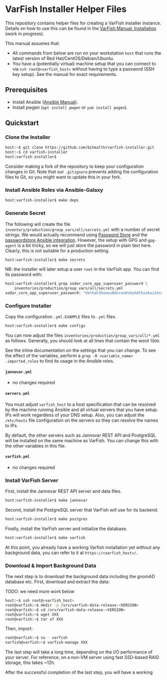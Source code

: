 # VarFish Installer Helper Files

This repository contains helper files for creating a VarFish installer instance.
Details on how to use this can be found in the [VarFish Manual: Installation](https://varfish-server.readthedocs.io/en/latest/installation.html) (work in progress).

This manual assumes that:

- All commands from below are run on your workstation `host` that runs the latest version of Red Hat/CentOS/Debian/Ubuntu.
- You have a (potentially virtual) machine setup that you can connect to via `ssh root@<varfish_host>` without having to type a password (SSH key setup).
  See the manual for exact requirements.

## Prerequisites

- Install Ansible ([Ansible Manual](https://docs.ansible.com/ansible/latest/installation_guide/intro_installation.html)).
- Install pwgen (`apt install pwgen` or `yum install pwgen`).

## Quickstart

### Clone the Installer

```bash
host:~$ git clone https://github.com/bihealth/varfish-installer.git
host:~$ cd varfish-installer
host:varfish-installer$
```

Consider making a fork of the repository to keep your configuration changes in Git.
Note that our `.gitignore` prevents adding the configuration files to Git, so you might want to update this in your fork.

### Install Ansible Roles via Ansible-Galaxy

```bash
host:varfish-installer$ make deps
```

### Generate Secret

The following will create the file `inventory/production/group_vars/all/secrets.yml` with a number of secret strings.
We would actually recommend using [Password Store](https://www.passwordstore.org/) and the [passwordstore Ansible integration](https://docs.ansible.com/ansible/latest/collections/community/general/passwordstore_lookup.html#ansible-collections-community-general-passwordstore-lookup).
However, the setup with GPG and `gpg-agent` is a bit tricky, so we will just store the password in plain text here.
Clearly, this is not suitable for a production setting.

```bash
host:varfish-installer$ make secrets
```

NB: the installer will later setup a user `root` in the VarFish app.
You can find its password with:

```bash
host:varfish-installer$ grep sodar_core_app_superuser_password \
    inventories/production/group_vars/all/secrets.yml
sodar_core_app_superuser_password: "Uethah3hoowu0duroo0shoh4thiekai2enai6she"
```

### Configure Installer

Copy the configuration `.yml.EXAMPLE` files to `.yml` files.

```bash
host:varfish-installer$ make configs
```

You can now adjust the files `inventories/production/group_vars/all/*.yml` as follows.
Generally, you should look at all lines that contain the word `TDOO`.

See the inline documentation on the settings that you can change.
To see the effect of the variables, perform a `grep -R <variable_name> .imported_roles` to find its usage in the Ansible roles.

#### `jannovar.yml`

- no changes required

#### `servers.yml`

You must adjust `varfish_host` to a host specification that can be resolved by the machine running Ansible and all virtual servers that you have setup.
IPs will work regardless of your DNS setup.
Also, you can adjust the `/etc/hosts` file configuration on the servers so they can resolve the names to IPs.

By default, the other servers such as Jannovar REST API and PostgreSQL will be installed on the same machine as VarFish.
You can change this with the other variables in this file.

#### `varfish.yml`

- no changes required

### Install VarFish Server

First, install the Jannovar REST API server and data files.

```bash
host:varfish-installer$ make jannovar
```

Second, install the PostgreSQL server that VarFish will use for its backend.

```bash
host:varfish-installer$ make postgres
```

Finally, install the VarFish server and initialize the database.

```bash
host:varfish-installer$ make varfish
```

At this point, you already have a working Varfish installation yet without any background data, you can refer to it at `https://<varfish_host>/`.

### Download & Import Background Data

The next step is to download the background data including the gnomAD database etc.
First, download and extract the data:

TODO: we need more work below

```bash
host:~$ ssh root@<varfish_host>
root@varfish:~$ mkdir -p /srv/varfish-data-release-<VERSION>
root@varfish:~$ cd /srv/varfish-data-release-<VERSION>
root@varfish:~$ wget XXX
root@varfish:~$ tar xf XXX
```

Then, import:

```bash
root@varfish:~$ su - varfish
varfish@varfish:~$ varfish-manage XXX
```

The last step will take a long time, depending on the I/O performance of your server.
For reference, on a non-VM server using fast SSD-based RAID storage, this takes ~12h.

After the successful completion of the last step, you will have a working
